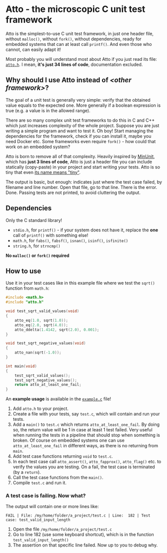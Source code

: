 Atto - the microscopic C unit test framework
===============================================================================

Atto is the simplest-to-use C unit test framework, in just one header file,
without `malloc()`, without `fork()`, without dependencies, ready for
embedded systems that can at least call `printf()`. And even those who cannot,
can easily adapt it!

Most probably you will understand most about Atto if you just read its
file: [`atto.h`](atto.h). I mean, **it's just 34 lines of code**, documentation
excluded.



Why should I use Atto instead of _\<other framework\>_?
-------------------------------------------------------

The goal of a unit test is generally very simple: verify that the obtained
value equals to the expected one. More generally if a boolean expression is
true (e.g. a value is in the allowed range).

There are so many complex unit test frameworks to do this in C and C++
which just increases complexity of the whole project. Suppose you are just
writing a simple program and want to test it. Oh boy! Start managing the
dependencies for the framework, check if you can install it, maybe you need
Docker etc. Some frameworks even require `fork()` - how could that work on
an embedded system?

Atto is born to remove all of that complexity. Heavily inspired by
[MinUnit](http://www.jera.com/techinfo/jtns/jtn002.html), which has **just 3
lines of code**, Atto is just a header file you can include statically
(copy-paste) in your project and start writing your tests. Atto is so tiny that
even [its name means "tiny"](https://en.wikipedia.org/wiki/Atto-).

The output is basic, but enough: indicates just where the test case failed, by
filename and line number. Open that file, go to that line. There is the error.
Done. Passing tests are not printed, to avoid cluttering the output.



Dependencies
----------------------------------------

Only the C standard library!

- `stdio.h`, for `printf()` - if your system does not have it, replace the
  **one** call of `printf()` with something else!
- `math.h`, for `fabs()`, `fabsf()`, `isnan()`, `isinf()`, `isfinite()`
- `string.h`, for `strncmp()`

**No `malloc()` or `fork()` required**


How to use
----------------------------------------

Use it in your test cases like in this example file where we test the `sqrt()`
function from `math.h`:

```c
#include <math.h>
#include "atto.h"

void test_sqrt_valid_values(void)
{
    atto_eq(1.0, sqrt(1.0));
    atto_eq(2.0, sqrt(4.0));
    atto_ddelta(1.4142, sqrt(2.0), 0.001);
}

void test_sqrt_negative_values(void)
{
    atto_nan(sqrt(-1.0));
}

int main(void)
{
    test_sqrt_valid_values();
    test_sqrt_negative_values();
    return atto_at_least_one_fail;
}
```

An **example usage** is available in the [`example.c`](example.c) file!

1. Add `atto.h` to your project.
2. Create a file with your tests, say `test.c`, which will contain and run
   your tests.
3. Add a `main()` to `test.c` which returns `atto_at_least_one_fail`. By doing
   so, the return value will be 1 in case at least 1 test failed. Very useful
   when running the tests in a pipeline that should stop when something is
   broken. Of course on embedded systems one can use `atto_at_least_one_fail`
   in different ways, as there is no returning from `main`.
4. Add test case functions returning `void` to `test.c`.
5. In each test case call `atto_assert()`, `atto_fapprox()`, `atto_flag()` etc.
   to verify the values you are testing. On a fail, the test case is terminated
   (by a `return`).
6. Call the test case functions from the `main()`.
7. Compile `test.c` and run it.


### A test case is failing. Now what?

The output will contain one or more lines like:

```
FAIL | File: /my/home/folder/a_project/test.c | Line:  182 | Test case: test_valid_input_length
```

1. Open the file `/my/home/folder/a_project/test.c`
2. Go to line 182 (use some keyboard shortcut), which is in the function
   `test_valid_input_length()`
3. The assertion on that specific line failed. Now up to you to debug why.
